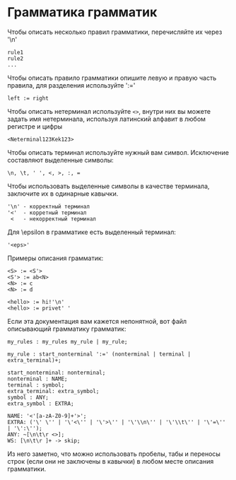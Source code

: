 # Грамматика грамматик

Чтобы описать несколько правил грамматики, перечисляйте их
через '\n'

```
rule1 
rule2
...
```

Чтобы описать правило грамматики опишите левую и правую часть правила,
для разделения используйте ':='
```
left := right 
```

Чтобы описать нетерминал используйте ```<>```, внутри 
них вы можете задать имя нетерминала, используя латинский алфавит
в любом регистре и цифры
```
<Neterminal123Kek123>
```

Чтобы описать терминал используйте нужный вам символ.
Исключение составляют выделенные символы: 
```$xslt
\n, \t, ' ', <, >, :, =  
```
Чтобы использовать выделенные символы в качестве терминала, заключите их в одинарные кавычки.
```$xslt
'\n' - корректный терминал
'<'  - корретный терминал
 <   - некорректный терминал 
```

Для \epsilon в грамматике есть выделенный терминал:
```$xslt
'<eps>'
```

Примеры описания грамматик:
```
<S> := <S'>
<S'> := ab<N>
<N> := c
<N> := d
```

```
<hello> := hi!'\n'
<hello> := privet' '
```

Если эта документация вам кажется непонятной, 
вот файл описывающий грамматику грамматик:
```
my_rules : my_rules my_rule | my_rule;

my_rule : start_nonterminal ':=' (nonterminal | terminal | extra_terminal)+;

start_nonterminal: nonterminal;
nonterminal : NAME;
terminal : symbol;
extra_terminal: extra_symbol;
symbol : ANY;
extra_symbol : EXTRA;

NAME: '<'[a-zA-Z0-9]+'>';
EXTRA: ('\' \'' | '\'<\'' | '\'>\'' | '\'\\n\'' | '\'\\t\'' | '\'=\'' | '\':\'');
ANY: ~[\n\t\r <>];
WS: [\n\t\r ]+ -> skip;
```

Из него заметно, что можно использовать пробелы, табы и 
переносы строк (если они не заключены в кавычки) в любом месте описания грамматики.
